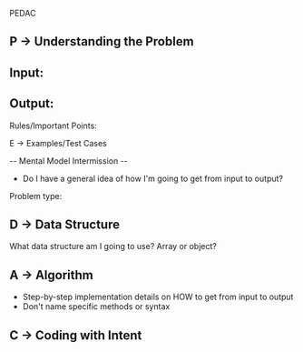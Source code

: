 PEDAC

P -> Understanding the Problem
------------------------------
Input:
- 

Output:
- 


Rules/Important Points:


E -> Examples/Test Cases

-- Mental Model Intermission --
  - Do I have a general idea of how I'm going to get from input to output?

Problem type: 



D -> Data Structure
-------------------
What data structure am I going to use? Array or object?



A -> Algorithm
--------------
- Step-by-step implementation details on HOW to get from input to output
- Don't name specific methods or syntax

C -> Coding with Intent
-----------------------